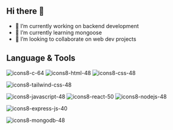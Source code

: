 ## Hi there 👋



- 🔭 I’m currently working on backend development
- 🌱 I’m currently learning mongoose
- 👯 I’m looking to collaborate on web dev projects

## Language & Tools
![icons8-c-64](https://github.com/user-attachments/assets/3109e30d-f03c-4a93-a7ea-4eef8a66923c)
![icons8-html-48](https://github.com/user-attachments/assets/3b7a4a17-8f9a-49a0-a424-bbf80e8fc60f)
![icons8-css-48](https://github.com/user-attachments/assets/fd856aa0-8d3e-48ec-b8e4-a22648fabeb9)

![icons8-tailwind-css-48](https://github.com/user-attachments/assets/7c906ed4-6a1e-4b76-8f7f-d2051b8b6e57)

![icons8-javascript-48](https://github.com/user-attachments/assets/27f7912e-ab1f-4dbc-bbae-a79acca07400)
![icons8-react-50](https://github.com/user-attachments/assets/ee319dfe-a4f3-46dc-9ca3-325c1911bc76)
![icons8-nodejs-48](https://github.com/user-attachments/assets/88659a9c-bc85-4318-808b-e2c3d1bd5e60)

![icons8-express-js-40](https://github.com/user-attachments/assets/dede3901-673e-46f3-94ef-090b13165d56)

![icons8-mongodb-48](https://github.com/user-attachments/assets/a69bc869-9c09-44d4-ac8c-f77ff6df58b3)




